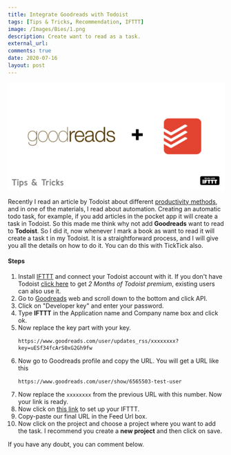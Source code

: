 ```yaml
---
title: Integrate Goodreads with Todoist
tags: [Tips & Tricks, Recommendation, IFTTT]
image: /Images/Bies/1.png
description: Create want to read as a task.
external_url:
comments: true
date: 2020-07-16
layout: post
---
```

![alt text](/Images/Bies/1.png "1")


Recently I read an article by Todoist about different [productivity methods](https://todoist.com/productivity-methods), and in one of the materials, I read about automation. Creating an automatic todo task, for example, if you add articles in the pocket app it will create a task in Todoist. So this made me think why not add **Goodreads** want to read to **Todoist**. So I did it, now whenever I mark a book as want to read it will create a task t in my Todoist. It is a straightforward process, and I will give you all the details on how to do it. You can do this with TickTick also.

#### **Steps**

1. Install [IFTTT](https://ifttt.com/) and connect your Todoist account with it. If you don't have Todoist [click here](https://doist.grsm.io/vyshnavgangadharan6232) to get *2 Months of Todoist premium*, existing users can also use it.
2. Go to [Goodreads](https://www.goodreads.com/) web and scroll down to the bottom and click API.
3. Click on "Developer key" and enter your password.
4. Type **IFTTT** in the Application name and Company name box and click ok.
5. Now replace the key part with your key.
    ```
    https://www.goodreads.com/user/updates_rss/xxxxxxxx?key=uESf34fcArS0xG2Gh9fw
    ```
6. Now go to Goodreads profile and copy the URL. You will get a URL like this
    ```
    https://www.goodreads.com/user/show/6565503-test-user
    ```
7. Now replace the ```xxxxxxxx``` from the previous URL with this number. Now your link is ready.
8. Now click on [this link](https://ifttt.com/applets/VAwfDRBp) to set up your IFTTT.
9. Copy-paste our final URL in the Feed Url box.
10. Now click on the project and choose a project where you want to add the task. I recommend you create a **new project** and then click on save.

If you have any doubt, you can comment below.